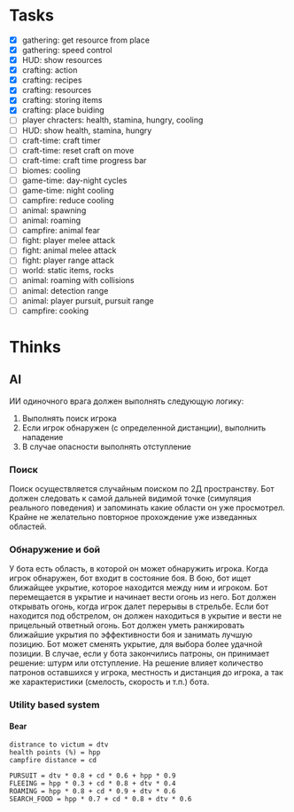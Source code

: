 # Tasks

- [x] gathering: get resource from place
- [x] gathering: speed control
- [x] HUD: show resources
- [x] crafting: action
- [x] crafting: recipes
- [x] crafting: resources
- [x] crafting: storing items
- [x] crafting: place buiding
- [ ] player chracters: health, stamina, hungry, cooling
- [ ] HUD: show health, stamina, hungry
- [ ] craft-time: craft timer
- [ ] craft-time: reset craft on move
- [ ] craft-time: craft time progress bar
- [ ] biomes: cooling
- [ ] game-time: day-night cycles
- [ ] game-time: night cooling
- [ ] campfire: reduce cooling
- [ ] animal: spawning
- [ ] animal: roaming
- [ ] campfire: animal fear
- [ ] fight: player melee attack
- [ ] fight: animal melee attack
- [ ] fight: player range attack
- [ ] world: static items, rocks
- [ ] animal: roaming with collisions
- [ ] animal: detection range
- [ ] animal: player pursuit, pursuit range
- [ ] campfire: cooking

# Thinks

## AI

ИИ одиночного врага должен выполнять следующую логику:
1. Выполнять поиск игрока
2. Если игрок обнаружен (с определенной дистанции), выполнить нападение
3. В случае опасности выполнять отступление

### Поиск 
Поиск осуществляется случайным поиском по 2Д пространству. Бот должен следовать
к самой дальней видимой точке (симуляция реального поведения) и запоминать
какие области он уже просмотрел. Крайне не желательно повторное прохождение уже
изведанных областей.

### Обнаружение и бой
У бота есть область, в которой он может обнаружить игрока. Когда игрок
обнаружен, бот входит в состояние боя. В бою, бот ищет ближайщее укрытие,
которое находится между ним и игроком. Бот перемещается в укрытие и начинает
вести огонь из него.
Бот должен открывать огонь, когда игрок далет перерывы в стрельбе. Если бот
находится под обстрелом, он должен находиться в укрытие и вести не прицельный
ответный огонь.
Бот должен уметь ранжировать ближайшие укрытия по эффективности боя и занимать
лучшую позицию. Бот может сменять укрытие, для выбора более удачной позиции. 
В случае, если у бота закончились патроны, он принимает решение: штурм или
отступление. На решение влияет количество патронов оставшихся у игрока,
местность и дистанция до игрока, а так же характеристики (смелость, скорость и
т.п.) бота.

### Utility based system

#### Bear

```
distrance to victum = dtv
health points (%) = hpp
campfire distance = cd

PURSUIT = dtv * 0.8 + cd * 0.6 + hpp * 0.9
FLEEING = hpp * 0.3 + cd * 0.8 + dtv * 0.4
ROAMING = hpp * 0.8 + cd * 0.9 + dtv * 0.6 
SEARCH_FOOD = hpp * 0.7 + cd * 0.8 + dtv * 0.6 
```
